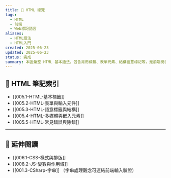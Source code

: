 ```yaml
---
title: 🧩 HTML 總覽
tags:
  - HTML
  - 前端
  - Web標記語言
aliases:
  - HTML語法
  - HTML入門
created: 2025-06-23
updated: 2025-06-23
status: 完成
summary: 本區彙整 HTML 基本語法，包含常用標籤、表單元素、結構語意標記等，是前端開發的基礎建構。
---
```


## 📘 HTML 筆記索引

- [[005.1-HTML-基本標籤]]
- [[005.2-HTML-表單與輸入元件]]
- [[005.3-HTML-語意標籤與結構]]
- [[005.4-HTML-多媒體與嵌入元素]]
- [[005.5-HTML-常見錯誤與除錯]]

---

## 🔁 延伸閱讀

- [[006.1-CSS-樣式與排版]]
- [[008.2-JS-變數與作用域]]
- [[001.3-CSharp-字串]] （字串處理觀念可連結前端輸入驗證）